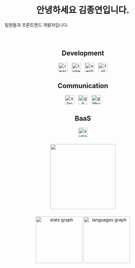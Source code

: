 <h1 align="center">안녕하세요 김종연입니다.</h1>
<p>팀원들과 프론트엔드 개발자입니다.</p>

###

<br clear="both">

<div align="center">
   <h2>Development</h2>
   <img src="https://img.shields.io/badge/react-%2320232a.svg?style=for-the-badge&logo=react&logoColor=%2361DAFB" height="30" alt="react badge"  />
   <img width="5" />
   <img src="https://img.shields.io/badge/typescript-%23007ACC.svg?style=for-the-badge&logo=typescript&logoColor=white" height="30" alt="typescript badge"  />
   <img width="5" />
   <img src="https://img.shields.io/badge/Next-black?style=for-the-badge&logo=next.js&logoColor=white" height="30" alt="nextjs badge"  />
   <img width="5" />
   <img src="https://img.shields.io/badge/tailwindcss-%2338B2AC.svg?style=for-the-badge&logo=tailwind-css&logoColor=white" height="30" alt="tailwindcss badge"  />
   </br>
   <h2>Communication</h2>
   <img src="https://img.shields.io/badge/Slack-4A154B?style=for-the-badge&logo=slack&logoColor=white" height="30" alt="slack badge"  />
   <img width="5" />
   <img src="https://img.shields.io/badge/git-%23F05033.svg?style=for-the-badge&logo=git&logoColor=white" height="30" alt="git badge"  />
   <img width="5" />
   <img src="https://img.shields.io/badge/github-%23121011.svg?style=for-the-badge&logo=github&logoColor=white" height="30" alt="github badge"  />
   </br>
   <h2>BaaS</h2>
   <img src="https://img.shields.io/badge/Supabase-3ECF8E?style=for-the-badge&logo=supabase&logoColor=white" height="30" alt="supabase badge"  />
</div>

###
   
</div>


###

<div align="center">
  <img height="210" src="https://blog.kakaocdn.net/dn/xKgoT/btrYeZ31KmX/4DXktZ7q9HNfCAJmjlbgxK/img.gif"  />
</div>

###

<div align="center">
  <img src="https://github-readme-stats.vercel.app/api?username=kjjyyy01&hide_title=false&hide_rank=false&show_icons=true&include_all_commits=true&count_private=true&disable_animations=false&theme=dracula&locale=en&hide_border=false&order=1" height="150" alt="stats graph"  />
  <img src="https://github-readme-stats.vercel.app/api/top-langs?username=kjjyyy01&locale=en&hide_title=false&layout=compact&card_width=320&langs_count=5&theme=dracula&hide_border=false&order=2" height="150" alt="languages graph"  />
</div>

###
